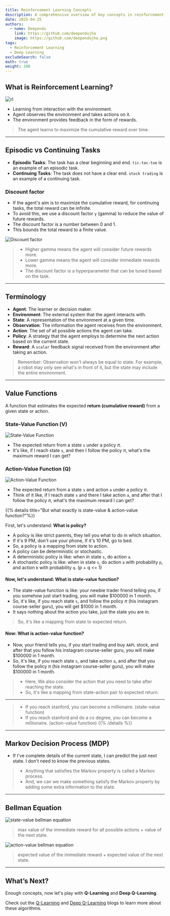 ```yaml
---
title: Reinforcement Learning Concepts
description: A comprehensive overview of key concepts in reinforcement learning, including agents, environments, rewards, and policies.
date: 2025-04-25
authors:
  - name: Deependu
    link: https://github.com/deependujha
    image: https://github.com/deependujha.png
tags:
  - Reinforcement Learning
  - Deep Learning
excludeSearch: false
math: true
weight: 100
---
```


## What is Reinforcement Learning?

![rl](https://kitrum.com/wp-content/uploads/2023/04/Reinforcement-Learning-1.png)

- Learning from interaction with the environment.
- Agent observes the environment and takes actions on it.
- The environment provides feedback in the form of rewards.

> The agent learns to maximize the cumulative reward over time.

---

## Episodic vs Continuing Tasks

- **Episodic Tasks**: The task has a clear beginning and end. `tic-tac-toe` is an example of an episodic task.
- **Continuing Tasks**: The task does not have a clear end. `stock trading` is an example of a continuing task.

### Discount factor

- If the agent's aim is to maximize the cumulative reward, for continuing tasks, the total reward can be infinite.
- To avoid this, we use a discount factor `γ` (gamma) to reduce the value of future rewards.
- The discount factor is a number between 0 and 1.
- This bounds the total reward to a finite value.

![Discount factor](/blogs/rl/discount_factor.jpeg)

> - Higher gamma means the agent will consider future rewards more.
> - Lower gamma means the agent will consider immediate rewards more.
> - The discount factor is a hyperparameter that can be tuned based on the task.

---

## Terminology

- **Agent**: The learner or decision maker.
- **Environment**: The external system that the agent interacts with.
- **State**: A representation of the environment at a given time.
- **Observation**: The information the agent receives from the environment.
- **Action**: The set of all possible actions the agent can take.
- **Policy**: A strategy that the agent employs to determine the next action based on the current state.
- **Reward**: A `scalar` feedback signal received from the environment after taking an action.

> Remember: Observation won't always be equal to state. For example, a robot may only see what's in front of it, but the state may include the entire environment.

---

## Value Functions

A function that estimates the expected **return (cumulative reward)** from a given state or action.

### State-Value Function (V)

![State-Value Function](/blogs/rl/value-function.png)

- The expected return from a state `s` under a policy $\pi$.
- It's like, if I reach state `s`, and then I follow the policy $\pi$, what's the maximum reward I can get?

### Action-Value Function (Q)

![Action-Value Function](/blogs/rl/action-value.png)

- The expected return from a state `s` and action `a` under a policy $\pi$.
- Think of it like, if I reach state `s` and there I take action `a`, and after that I follow the policy $\pi$, what's the maximum reward I can get?

{{% details title="But what exactly is state-value & action-value function?"%}}

First, let's understand: **What is policy?**

- A policy is like strict parents, they tell you what to do in which situation.
- If it's 9 PM, don't use your phone, If it's 10 PM, go to bed.
- So, a policy is a mapping from state to action.
- A policy can be deterministic or stochastic.
- A deterministic policy is like: when in state `s`, do action `a`.
- A stochastic policy is like: when in state `s`, do action `a` with probability `p`, and action `b` with probability `q`. (p + q <= 1)

#### Now, let's understand: **What is state-value function?**

- The state-value function is like: your newbie trader friend telling you, if you somehow just start trading, you will make $100000 in 1 month.
- So, it's like, if you reach state `s`, and follow the policy $\pi$ (his instagram course-seller guru), you will get $1000 in 1 month.
- It says nothing about the action you take, just the state you are in.

> So, it's like a mapping from state to expected return.

#### Now: **What is action-value function?**

- Now, your friend tells you, if you start trading and buy `AAPL` stock, and after that you follow his instagram course-seller guru, you will make $100000 in 1 month.
- So, it's like, if you reach state `s`, and take action `a`, and after that you follow the policy $\pi$ (his instagram course-seller guru), you will make $100000 in 1 month.

> - Here, We also consider the action that you need to take after reaching the state.
> - So, it's like a mapping from state-action pair to expected return.

---

> - If you reach stanford, you can become a millionaire. (state-value function)
> - If you reach stanford and do a cs degree, you can become a millionaire. (action-value function)
{{% /details %}}

---

## Markov Decision Process (MDP)

- If I've complete details of the current state, I can predict the just next state. I don't need to know the previous states.

> - Anything that satisfies the Markov property is called a Markov process.
> - And, we can we make something satisfy the Markov property by adding some extra information to the state.

---

## Bellman Equation

![state-value bellman equation](/blogs/rl/bellman-equation-state-value.png)
> max value of the immediate reward for all possible actions + value of the next state.

![action-value bellman equation](/blogs/rl/bellman-equation-action-value.png)
> expected value of the immediate reward + expected value of the next state.

---

## What’s Next?

Enough concepts, now let's play with **Q-Learning** and **Deep Q-Learning**.

Check out the [Q-Learning](/blog/q-learning) and [Deep Q-Learning](/blog/deep-q-learning) blogs to learn more about these algorithms.
